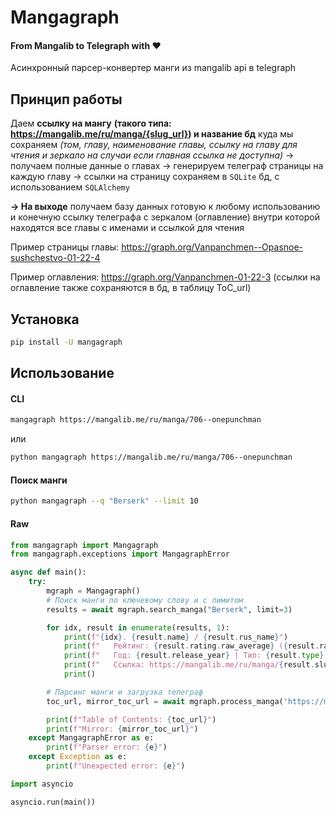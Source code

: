 # Mangagraph

#### From Mangalib to Telegraph with ❤️

Асинхронный парсер-конвертер манги из mangalib api в telegraph

## Принцип работы

Даем **ссылку на мангу**
**(такого типа: https://mangalib.me/ru/manga/{slug_url}) и название бд**
куда мы сохраняем _(том, главу, наименование главы, ссылку на главу для чтения и зеркало на случаи_
_если главная ссылка не доступна)_ -> получаем полные данные о главах -> генерируем телеграф страницы
на каждую главу -> ссылки на страницу сохраняем в `SQLite` бд, с использованием `SQLAlchemy`

**-> На выходе**
получаем базу данных готовую к любому использованию и конечную ссылку телеграфа с зеркалом (оглавление) внутри
которой находятся все главы с именами и ссылкой для чтения

Пример страницы главы: https://graph.org/Vanpanchmen--Opasnoe-sushchestvo-01-22-4

Пример оглавления: https://graph.org/Vanpanchmen-01-22-3 (ссылки на оглавление также сохраняются в бд, в таблицу ToC_url)

## Установка

```bash
pip install -U mangagraph
```

## Использование

#### CLI

```bash
mangagraph https://mangalib.me/ru/manga/706--onepunchman
```

или

```bash
python mangagraph https://mangalib.me/ru/manga/706--onepunchman
```

#### Поиск манги

```bash
python mangagraph --q "Berserk" --limit 10
```

#### Raw

```py
from mangagraph import Mangagraph
from mangagraph.exceptions import MangagraphError

async def main():
    try:
        mgraph = Mangagraph()
        # Поиск манги по ключевому слову и с лимитом
        results = await mgraph.search_manga("Berserk", limit=3)

        for idx, result in enumerate(results, 1):
            print(f"{idx}. {result.name} / {result.rus_name}")
            print(f"   Рейтинг: {result.rating.raw_average} ({result.rating.raw_votes} отзывов)")
            print(f"   Год: {result.release_year} | Тип: {result.type} | Статус: {result.status}")
            print(f"   Ссылка: https://mangalib.me/ru/manga/{result.slug_url}")
            print()

        # Парсинг манги и загрузка телеграф
        toc_url, mirror_toc_url = await mgraph.process_manga('https://mangalib.me/ru/manga/706--onepunchman')

        print(f"Table of Contents: {toc_url}")
        print(f"Mirror: {mirror_toc_url}")
    except MangagraphError as e:
        print(f"Parser error: {e}")
    except Exception as e:
        print(f"Unexpected error: {e}")

import asyncio

asyncio.run(main())
```
